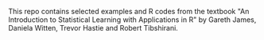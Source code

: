 This repo contains selected examples and R codes from the textbook "An Introduction to Statistical Learning
with Applications in R" by Gareth James, Daniela Witten, Trevor Hastie and Robert Tibshirani.

